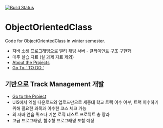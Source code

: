 [![Build Status](https://travis-ci.com/Nuung/projectname.svg?branch=master)](https://travis-ci.com/Nuung/ObjectOrientedClass)
# ObjectOrientedClass
Code for ObjectOrientedClass in winter semester.

- 자바 소켓 프로그래밍으로 멀티 채팅 서버 - 클라이언트 구조 구현화
- 매주 실습 자료 (실 과제 자료 제외) 
- <a href="https://github.com/Nuung/ObjectOrientedClass/tree/master/src"> About the Projects </a>
- <a href="https://github.com/Nuung/ObjectOrientedClass/projects/1"> Go To ' TO DO ' </a>

## 기반으로 Track Management 개발

- <a href="https://github.com/Nuung/TrackManagment"> Go to the Project </a>
- UIS에서 엑셀 다운로드와 업로드만으로 세종대 학교 트랙 이수 여부, 트랙 이수하기 위해 필요한 과목과 이수한 코스 체크 가능
- 외 자바 연습 퀴즈나 기본 로직 테스트 프로젝트 총 망라
- 고급 프로그래밍, 함수형 프로그래밍 포함 예정
